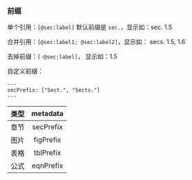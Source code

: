 ### 前缀

单个引用：`[@sec:label]` 默认前缀是 `sec.`，显示如：sec. 1.5

合并引用：`[@sec:label1; @sec:label2]`，显示如： secs. 1.5, 1.6

去掉前缀：`[-@sec:label]`， 显示如：1.5

自定义前缀：

```
---
secPrefix: ["Sect.", "Sects."]
---
```

| 类型 | metadata |
| :--: | :--------: |
| 章节 | secPrefix |
| 图片 | figPrefix |
| 表格 | tblPrefix |
| 公式 | eqnPrefix |
